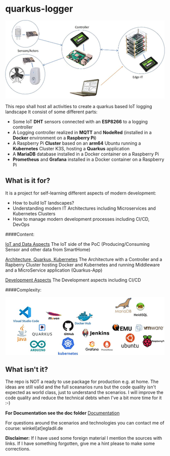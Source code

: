 # quarkus-logger

![Übersicht POC](https://github.com/hdwinkel/quarkus-logger/blob/develop/doc/pictures/DL-overview-poc.jpg "PoC")

This repo shall host all activities to create a quarkus based IoT logging landscape
It consist of some different parts:
* Some IoT **DHT** sensors connected with an **ESP8266** to a logging controller
* A Logging controller realized in **MQTT** and **NodeRed** 
(installed in a **Docker** environment on a **Raspberry Pi**)
* A Raspberry Pi **Cluster** based on an **arm64** Ubuntu running a **Kubernetes** Cluster K3S,
hosting a **Quarkus** application
* A **MariaDB** database installed in a Docker container on a Raspberry Pi
* **Prometheus** and **Grafana** installed in a Docker container on a Raspberry Pi

## What is it for?
It is a project for self-learning different aspects of modern development:

* How to build IoT landscapes?
* Understanding modern IT Architectures including Microservices and Kubernetes Clusters
* How to manage modern development processes including CI/CD, DevOps

####Content:

[IoT and Data Aspects](https://github.com/hdwinkel/quarkus-logger/blob/develop/doc/IoT/README.md "IoT and Data Aspects") The IoT side of the PoC (Producing/Consuming Sensor and other data from SmartHome)

[Architecture, Quarkus, Kubernetes](https://github.com/hdwinkel/quarkus-logger/blob/develop/doc/Architecture/README.md "Architecture, Quarkus, Kubernetes") The Architecture with a Controller and a Rapberry Cluster hosting Docker and Kubernetes and running Middleware and a MicroService application (Quarkus-App)

[Development Aspects](https://github.com/hdwinkel/quarkus-logger/blob/develop/doc/Development/README.md "Development Aspects") The Development aspects including CI/CD

####Complexity:

![PoC Development](https://github.com/hdwinkel/quarkus-logger/blob/develop/doc/pictures/DL-development.jpg "PoC Development")


## What isn't it?
The repo is NOT a ready to use package for production e.g. at home.
The ideas are still valid and the full sceanarios runs but the code quality isn't expected as world class, just to understand the scenarios.
I will improve the code quality and reduce the technical debts when I've a bit more time for it :-)

**For Documentation see the doc folder**
[Documentation](https://github.com/hdwinkel/quarkus-logger/blob/develop/doc/README.md "Documentation")

For questions around the scenarios and technologies you can contact me of course:
winkel[at]egladil.de

**Disclaimer:**
If I have used some foreign material I mention the sources with links. If I have something forgotten, give me a hint please to make some corrections.


